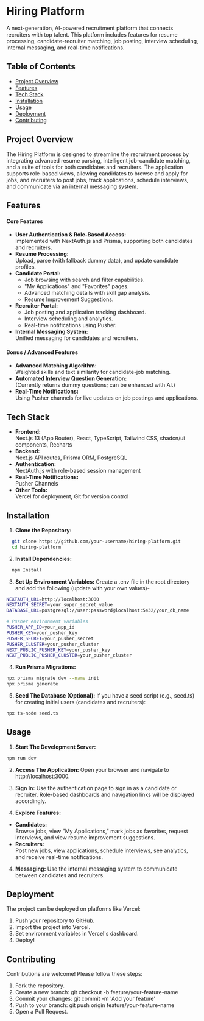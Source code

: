 # Hiring Platform
A next-generation, AI-powered recruitment platform that connects recruiters with top talent. This platform includes features for resume processing, candidate-recruiter matching, job posting, interview scheduling, internal messaging, and real-time notifications.

## Table of Contents
- [Project Overview](#project-overview)
- [Features](#features)
- [Tech Stack](#tech-stack)
- [Installation](#installation)
- [Usage](#usage)
- [Deployment](#deployment)
- [Contributing](#contributing)

## Project Overview
The Hiring Platform is designed to streamline the recruitment process by integrating advanced resume parsing, intelligent job-candidate matching, and a suite of tools for both candidates and recruiters. The application supports role-based views, allowing candidates to browse and apply for jobs, and recruiters to post jobs, track applications, schedule interviews, and communicate via an internal messaging system.

## Features

#### Core Features
- **User Authentication & Role-Based Access:**  
  Implemented with NextAuth.js and Prisma, supporting both candidates and recruiters.
- **Resume Processing:**  
  Upload, parse (with fallback dummy data), and update candidate profiles.
- **Candidate Portal:**  
  - Job browsing with search and filter capabilities.
  - "My Applications" and "Favorites" pages.
  - Advanced matching details with skill gap analysis.
  - Resume Improvement Suggestions.
- **Recruiter Portal:**  
  - Job posting and application tracking dashboard.
  - Interview scheduling and analytics.
  - Real-time notifications using Pusher.
- **Internal Messaging System:**  
  Unified messaging for candidates and recruiters.

#### Bonus / Advanced Features
- **Advanced Matching Algorithm:**  
  Weighted skills and text similarity for candidate-job matching.
- **Automated Interview Question Generation:**  
  (Currently returns dummy questions; can be enhanced with AI.)
- **Real-Time Notifications:**  
  Using Pusher channels for live updates on job postings and applications.

## Tech Stack

- **Frontend:**  
  Next.js 13 (App Router), React, TypeScript, Tailwind CSS, shadcn/ui components, Recharts
- **Backend:**  
  Next.js API routes, Prisma ORM, PostgreSQL
- **Authentication:**  
  NextAuth.js with role-based session management
- **Real-Time Notifications:**  
  Pusher Channels
- **Other Tools:**  
  Vercel for deployment, Git for version control


## Installation

1. **Clone the Repository:** 

```bash
  git clone https://github.com/your-username/hiring-platform.git
  cd hiring-platform
```

2. **Install Dependencies:** 
```bash
  npm Install
```

3. **Set Up Environment Variables:** 
Create a .env file in the root directory and add the following (update with your own values)-
```bash
NEXTAUTH_URL=http://localhost:3000
NEXTAUTH_SECRET=your_super_secret_value
DATABASE_URL=postgresql://user:password@localhost:5432/your_db_name

# Pusher environment variables
PUSHER_APP_ID=your_app_id
PUSHER_KEY=your_pusher_key
PUSHER_SECRET=your_pusher_secret
PUSHER_CLUSTER=your_pusher_cluster
NEXT_PUBLIC_PUSHER_KEY=your_pusher_key
NEXT_PUBLIC_PUSHER_CLUSTER=your_pusher_cluster
```

4. **Run Prisma Migrations:**
```bash
npx prisma migrate dev --name init
npx prisma generate

```

5. **Seed The Database (Optional):**
If you have a seed script (e.g., seed.ts) for creating initial users (candidates and recruiters):
```bash
npx ts-node seed.ts

```









    
## Usage

1. **Start The Development Server:**
 ```bash
npm run dev
```

2. **Access The Application:**
Open your browser and navigate to http://localhost:3000.

3. **Sign In:**
Use the authentication page to sign in as a candidate or recruiter. Role-based dashboards and navigation links will be displayed accordingly.

4. **Explore Features:**
- **Candidates:**  
  Browse jobs, view "My Applications," mark jobs as favorites, request        interviews, and view resume improvement suggestions.       
- **Recruiters:**  
  Post new jobs, view applications, schedule interviews, see analytics, and receive real-time notifications.

4. **Messaging:**
Use the internal messaging system to communicate between candidates and recruiters.






## Deployment

The project can be deployed on platforms like Vercel:
1. Push your repository to GitHub.
2. Import the project into Vercel.
3. Set environment variables in Vercel's dashboard.
4. Deploy!


## Contributing

Contributions are welcome! Please follow these steps:

1. Fork the repository.
2. Create a new branch: git checkout -b feature/your-feature-name
3. Commit your changes: git commit -m 'Add your feature'
4. Push to your branch: git push origin feature/your-feature-name
5. Open a Pull Request.
